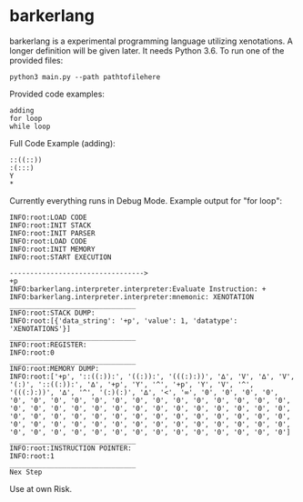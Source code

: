 # barkerlang

barkerlang is a experimental programming language utilizing xenotations. A longer definition will be given later. It needs Python 3.6. To run one of the provided files:

    python3 main.py --path pathtofilehere  


Provided code examples:

    adding
    for loop
    while loop

Full Code Example (adding):

    ::((::))
    :(:::)
    Y
    * 

Currently everything runs in Debug Mode. Example output for "for loop":

    INFO:root:LOAD CODE
    INFO:root:INIT STACK
    INFO:root:INIT PARSER
    INFO:root:LOAD CODE
    INFO:root:INIT MEMORY
    INFO:root:START EXECUTION
    
    --------------------------------->
    +p
    INFO:barkerlang.interpreter.interpreter:Evaluate Instruction: +
    INFO:barkerlang.interpreter.interpreter:mnemonic: XENOTATION
    _______________________________
    INFO:root:STACK DUMP:
    INFO:root:[{'data_string': '+p', 'value': 1, 'datatype': 'XENOTATIONS'}]
    _______________________________
    INFO:root:REGISTER:
    INFO:root:0
    _______________________________
    INFO:root:MEMORY DUMP:
    INFO:root:['+p', '::((:)):', '((:)):', '(((:):))', '∆', 'V', '∆', 'V', '(:)', '::((:)):', '∆', '+p', 'Y', '^', '+p', 'Y', 'V', '^', '(((:):))', '∆', '^', '(:)(:)', '∆', '<', '∞', '0', '0', '0', '0', '0', '0', '0', '0', '0', '0', '0', '0', '0', '0', '0', '0', '0', '0', '0', '0', '0', '0', '0', '0', '0', '0', '0', '0', '0', '0', '0', '0', '0', '0', '0', '0', '0', '0', '0', '0', '0', '0', '0', '0', '0', '0', '0', '0', '0', '0', '0', '0', '0', '0', '0', '0', '0', '0', '0', '0', '0', '0', '0', '0', '0', '0', '0', '0', '0', '0', '0', '0', '0', '0']
    _______________________________
    INFO:root:INSTRUCTION POINTER:
    INFO:root:1
    _______________________________
    Nex Step


Use at own Risk.
